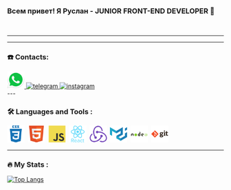 ### Всем привет! Я Руслан - JUNIOR FRONT-END DEVELOPER 👋 
<img src="https://komarev.com/ghpvc/?username=rassellek&style=flat-square&color=blue" alt=""/>

---

---
### :telephone: Contacts:

<div id="badges">
  <a href="https://wa.me/79520411322?text=%D0%9F%D1%80%D0%B8%D0%B2%D0%B5%D1%82!%20%F0%9F%91%8B">
    <img src="https://github.com/appicons/Whatsapp/blob/master/icons/whatsapp_194x194.png" title="WhatsApp" alt="WhatsApp" width="40" height="40"/>
  </a>
  <a href="https://t.me/rassellek">
    <img src="https://github.com/rdimascio/icons/blob/master/icons/telegram.svg" title="telegram" alt="telegram" width="40" height="40"/>
  </a>
  <a href="www.instagram.com/rassellek/">
    <img src="https://github.com/rdimascio/icons/blob/master/icons/instagram.svg" title="instagram" alt="instagram" width="40" height="40"/>
  </a>
</div>
---

### :hammer_and_wrench: Languages and Tools :

<div>
  <img src="https://github.com/devicons/devicon/blob/master/icons/css3/css3-plain-wordmark.svg"  title="CSS3" alt="CSS" width="40" height="40"/>&nbsp;
  <img src="https://github.com/devicons/devicon/blob/master/icons/html5/html5-original.svg" title="HTML5" alt="HTML" width="40" height="40"/>&nbsp;
  <img src="https://github.com/devicons/devicon/blob/master/icons/javascript/javascript-original.svg" title="JavaScript" alt="JavaScript" width="40" height="40"/>&nbsp;
  <img src="https://github.com/devicons/devicon/blob/master/icons/react/react-original-wordmark.svg" title="React" alt="React" width="40" height="40"/>&nbsp;
  <img src="https://github.com/devicons/devicon/blob/master/icons/redux/redux-original.svg" title="Redux" alt="Redux " width="40" height="40"/>&nbsp;
  <img src="https://github.com/devicons/devicon/blob/master/icons/materialui/materialui-original.svg" title="Material UI" alt="Material UI" width="40" height="40"/>&nbsp;
  <img src="https://github.com/devicons/devicon/blob/master/icons/nodejs/nodejs-original-wordmark.svg" title="NodeJS" alt="NodeJS" width="40" height="40"/>&nbsp;
  <img src="https://github.com/devicons/devicon/blob/master/icons/git/git-original-wordmark.svg" title="Git" **alt="Git" width="40" height="40"/>
</div>

---

### :fire: My Stats :

[![Top Langs](https://github-readme-stats.vercel.app/api/top-langs/?username=rassellek&layout=compact&theme=vision-friendly-dark)](https://github.com/anuraghazra/github-readme-stats)
